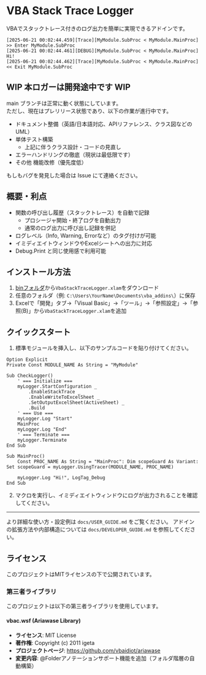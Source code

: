 # VBA Stack Trace Logger

VBAでスタックトレース付きのログ出力を簡単に実現できるアドインです。  

```:Sample
[2025-06-21 00:02:44.459][Trace][MyModule.SubProc < MyModule.MainProc] >> Enter MyModule.SubProc
[2025-06-21 00:02:44.461][DEBUG][MyModule.SubProc < MyModule.MainProc] Hi!
[2025-06-21 00:02:44.462][Trace][MyModule.SubProc < MyModule.MainProc] << Exit MyModule.SubProc
```

## WIP 本ロガーは開発途中です WIP
main ブランチは正常に動く状態にしています。  
ただし、現在はプレリリース状態であり、以下の作業が進行中です。  

- ドキュメント整備（英語/日本語対応、APIリファレンス、クラス図などのUML）
- 単体テスト構築
  - 上記に伴うクラス設計・コードの見直し
- エラーハンドリングの徹底（現状は最低限です）
- その他 機能改修（優先度低）

もしもバグを発見した場合は Issue にて連絡ください。

## 概要・利点
- 関数の呼び出し履歴（スタックトレース）を自動で記録
  - プロシージャ開始・終了ログを自動出力
  - 通常のログ出力に呼び出し記録を併記
- ログレベル（Info, Warning, Errorなど）のタグ付けが可能
- イミディエイトウィンドウやExcelシートへの出力に対応
- Debug.Print と同じ使用感で利用可能

## インストール方法
1. [binフォルダ](../bin)から`VbaStackTraceLogger.xlam`をダウンロード
2. 任意のフォルダ（例: `C:\Users\YourName\Documents\vba_addins\`）に保存
3. Excelで「開発」タブ→「Visual Basic」→「ツール」→「参照設定」→「参照(B)」から`VbaStackTraceLogger.xlam`を追加

## クイックスタート
1. 標準モジュールを挿入し、以下のサンプルコードを貼り付けてください。

```vba:MyModule
Option Explicit
Private Const MODULE_NAME As String = "MyModule"

Sub CheckLogger()
    ' === Initialize ===
    myLogger.StartConfiguration _
        .EnableStackTrace _
        .EnableWriteToExcelSheet _
        .SetOutputExcelSheet(ActiveSheet) _
        .Build
    ' === Use ===
    myLogger.Log "Start"
    MainProc
    myLogger.Log "End"
    ' === Terminate ===
    myLogger.Terminate
End Sub

Sub MainProc()
    Const PROC_NAME As String = "MainProc": Dim scopeGuard As Variant: Set scopeGuard = myLogger.UsingTracer(MODULE_NAME, PROC_NAME)
    
    myLogger.Log "Hi!", LogTag_Debug
End Sub
```

2. マクロを実行し、イミディエイトウィンドウにログが出力されることを確認してください。

---

より詳細な使い方・設定例は `docs/USER_GUIDE.md` をご覧ください。
アドインの拡張方法や内部構造については `docs/DEVELOPER_GUIDE.md` を参照してください。


## ライセンス
このプロジェクトはMITライセンスの下で公開されています。  

### 第三者ライブラリ
このプロジェクトは以下の第三者ライブラリを使用しています。  

#### vbac.wsf (Ariawase Library)
- **ライセンス**: MIT License
- **著作権**: Copyright (c) 2011 igeta
- **プロジェクトページ**: https://github.com/vbaidiot/ariawase
- **変更内容**: @Folderアノテーションサポート機能を追加（フォルダ階層の自動構築）

